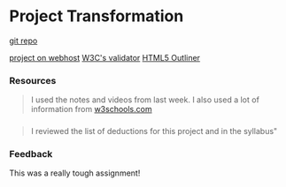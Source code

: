 # Project Transformation
[git repo](https://github.com/createlyn/project_transformation_zahn_caitlyn.git)

[project on webhost](www.createlyn.com/UF-projects/AW2/project_transformation)
[W3C's validator](https://validator.w3.org/nu/?doc=http%3A%2F%2Fwww.createlyn.com%2FUF-projects%2FAW2%2Fproject_transformation_zahn_caitlyn%2F)
[HTML5 Outliner](https://gsnedders.html5.org/outliner/process.py?url=http%3A%2F%2Fwww.createlyn.com%2FUF-projects%2FAW2%2Fproject_transformation_zahn_caitlyn%2F)

### Resources
>I used the notes and videos from last week. I also used a lot of information from [w3schools.com](https://www.w3schools.com/)


###
> I reviewed the list of deductions for this project and in the syllabus"

### Feedback
This was a really tough assignment!
